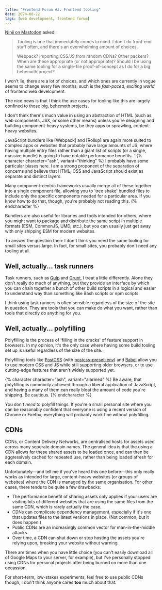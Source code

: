 ```yaml
---
title: "Frontend Forum #3: Frontend tooling"
date: 2024-08-22
tags: [web development, frontend forum]
---
```


[Ninji on Mastodon](https://wuffs.org/@Ninji) asked:

> Tooling is one that immediately comes to mind. I don't do front-end stuff often, and there's an overwhelming amount of choices.
>
> Webpack? Importing CSS/JS from random CDNs? Other packers? When are these appropriate (or not appropriate)? Should I be using the same tooling for a single-file proof-of-concept as I do for a big behemoth project?

I won't lie, there are a lot of choices, and which ones are currently in vogue seems to change every few months; such is the _fast-paced, exciting world_ of frontend web development.

The nice news is that I think the use cases for tooling like this are largely confined to those big, behemoth projects.

I don't think there's much value in using an abstraction of HTML (such as web components, JSX, or some other means) unless you're designing and building component-heavy systems, be they apps or sprawling, content-heavy websites.

JavaScript bundlers like [Webpack] and [Rollup] are again more suited to complex apps or websites that probably have large amounts of JS, where having multiple entry files rather than a giant list of scripts (or a single, massive bundle) is going to have notable performance benefits.
`
{% character character="ash", variant="thinking" %}
I probably have some particular biases here. I am a strong proponent of the separation of concerns and believe that HTML, CSS and JavaScript should exist as separate and distinct layers.

Many component-centric frameworks usually merge all of these together into a single component file, allowing you to 'tree shake' bundled files to include only the specific components needed for a particular area. If you know how to do that, though, you're probably not reading this.
{% endcharacter %}

Bundlers are also useful for libraries and tools intended for others, where you might want to package and distribute the same script in multiple formats (ESM, CommonJS, UMD, etc.), but you can usually just get away with only shipping ESM for modern websites.

To answer the question then: I don't think you need the same tooling for small sites versus large. In fact, for small sites, you probably don't need any tooling at all.

## Well, actually... task runners

Task runners, such as [Gulp](https://gulpjs.com) and [Grunt](https://gruntjs.com/), I treat a little differently. Alone they don't really do much of anything, but they provide an interface by which you can chain together a bunch of other build scripts in a logical and easier to understand way than something like Bash scripts or npm scripts.

I think using task runners is often sensible regardless of the size of the site in question. They are tools that you can make do what you want, rather than tools that directly do anything for you.

## Well, actually... polyfilling

Polyfilling is the process of 'filling in the cracks' of feature support in browsers. In my opinion, it's the only case where having some build tooling set up is useful regardless of the size of the site.

Polyfilling tools like [PostCSS](https://postcss.org/) (with [postcss-preset-env](https://preset-env.cssdb.org/)) and [Babel](https://babeljs.io/) allow you to use modern CSS and JS while still supporting older browsers, or to use cutting-edge features that aren't widely supported yet.

{% character character="ash", variant="alarmed" %}
Be aware, that polyfilling is commonly achieved through a liberal application of JavaScript, and having a many of them can really bloat the amount of code you're shipping. Be cautious.
{% endcharacter %}

You don't _need_ to polyfill things. If you're a small personal site where you can be reasonably confident that everyone is using a recent version of Chrome or Firefox, everything will probably work fine without polyfilling.

## CDNs

CDNs, or Content Delivery Networks, are centralised hosts for assets used across many seperate domain names. The general idea is that the using a CDN allows for these shared assets to be loaded once, and can then be aggressively cached for repeated use, rather than being loaded afresh for each domain.

Unfortunately—and tell me if you've heard this one before—this only really works as intended for large, content-heavy websites (or groups of websites) where the CDN is managed by the same organisation. For other cases, there tends to be quite a few drawbacks:

- The performance benefit of sharing assets only applies if your users are visiting lots of different websites that are using the same files from the same CDN, which is rarely actually the case.
- CDNs can complicate dependency management, especially if it's one that updates files to the latest versions in place. (Not common, but it does happen.)
- Public CDNs are an increasingly common vector for man-in-the-middle attacks.
- Over time, a CDN can shut down or stop hosting the assets you're relying upon, breaking your website without warning.

There are times when you have little choice (you can't easily download all of Google Maps to your server, for example), but I've personally stopped using CDNs for personal projects after being burned on more than one occassion.

For short-term, low-stakes experiments, feel free to use public CDNs though, I don't think anyone cares **too** much about that.

